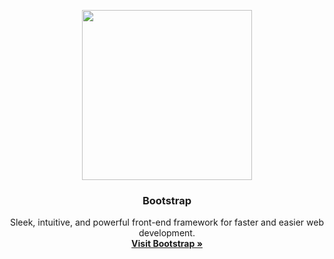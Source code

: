 <p align="center">
  <a href="https://v4-alpha.getbootstrap.com">
    <img src="http://img.hb.aicdn.com/a5ac4925b6d70b956e070e2958cd0c5fe57b474b1756af-npl0aD_fw658" width=272 height=272>
  </a>

  <h3 align="center">Bootstrap</h3>

  <p align="center">
    Sleek, intuitive, and powerful front-end framework for faster and easier web development.
    <br>
    <a href="https://v4-alpha.getbootstrap.com"><strong>Visit Bootstrap &raquo;</strong></a>
  </p>
</p>

